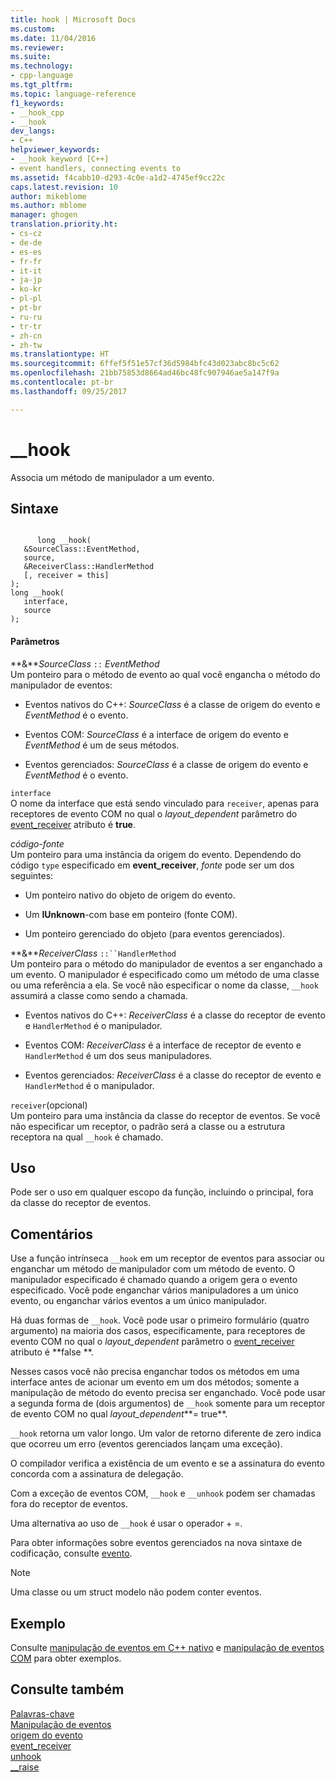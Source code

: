 ```yaml
---
title: hook | Microsoft Docs
ms.custom: 
ms.date: 11/04/2016
ms.reviewer: 
ms.suite: 
ms.technology:
- cpp-language
ms.tgt_pltfrm: 
ms.topic: language-reference
f1_keywords:
- __hook_cpp
- __hook
dev_langs:
- C++
helpviewer_keywords:
- __hook keyword [C++]
- event handlers, connecting events to
ms.assetid: f4cabb10-d293-4c0e-a1d2-4745ef9cc22c
caps.latest.revision: 10
author: mikeblome
ms.author: mblome
manager: ghogen
translation.priority.ht:
- cs-cz
- de-de
- es-es
- fr-fr
- it-it
- ja-jp
- ko-kr
- pl-pl
- pt-br
- ru-ru
- tr-tr
- zh-cn
- zh-tw
ms.translationtype: HT
ms.sourcegitcommit: 6ffef5f51e57cf36d5984bfc43d023abc8bc5c62
ms.openlocfilehash: 21bb75853d8664ad46bc48fc907946ae5a147f9a
ms.contentlocale: pt-br
ms.lasthandoff: 09/25/2017

---
```

# <a name="hook"></a>__hook
Associa um método de manipulador a um evento.  
  
## <a name="syntax"></a>Sintaxe  
  
```  
  
      long __hook(  
   &SourceClass::EventMethod,  
   source,  
   &ReceiverClass::HandlerMethod  
   [, receiver = this]  
);  
long __hook(  
   interface,  
   source  
);  
```  
  
#### <a name="parameters"></a>Parâmetros  
 **&***SourceClass* `::` *EventMethod*  
 Um ponteiro para o método de evento ao qual você engancha o método do manipulador de eventos:  
  
-   Eventos nativos do C++: *SourceClass* é a classe de origem do evento e *EventMethod* é o evento.  
  
-   Eventos COM: *SourceClass* é a interface de origem do evento e *EventMethod* é um de seus métodos.  
  
-   Eventos gerenciados: *SourceClass* é a classe de origem do evento e *EventMethod* é o evento.  
  
 `interface`  
 O nome da interface que está sendo vinculado para `receiver`, apenas para receptores de evento COM no qual o *layout_dependent* parâmetro do [event_receiver](../windows/event-receiver.md) atributo é **true**.  
  
 *código-fonte*  
 Um ponteiro para uma instância da origem do evento. Dependendo do código `type` especificado em **event_receiver**, *fonte* pode ser um dos seguintes:  
  
-   Um ponteiro nativo do objeto de origem do evento.  
  
-   Um **IUnknown**-com base em ponteiro (fonte COM).  
  
-   Um ponteiro gerenciado do objeto (para eventos gerenciados).  
  
 **&***ReceiverClass* `::``HandlerMethod`  
 Um ponteiro para o método do manipulador de eventos a ser enganchado a um evento. O manipulador é especificado como um método de uma classe ou uma referência a ela. Se você não especificar o nome da classe, `__hook` assumirá a classe como sendo a chamada.  
  
-   Eventos nativos do C++: *ReceiverClass* é a classe do receptor de evento e `HandlerMethod` é o manipulador.  
  
-   Eventos COM: *ReceiverClass* é a interface de receptor de evento e `HandlerMethod` é um dos seus manipuladores.  
  
-   Eventos gerenciados: *ReceiverClass* é a classe do receptor de evento e `HandlerMethod` é o manipulador.  
  
 `receiver`(opcional)  
 Um ponteiro para uma instância da classe do receptor de eventos. Se você não especificar um receptor, o padrão será a classe ou a estrutura receptora na qual `__hook` é chamado.  
  
## <a name="usage"></a>Uso  
 Pode ser o uso em qualquer escopo da função, incluindo o principal, fora da classe do receptor de eventos.  
  
## <a name="remarks"></a>Comentários  
 Use a função intrínseca `__hook` em um receptor de eventos para associar ou enganchar um método de manipulador com um método de evento. O manipulador especificado é chamado quando a origem gera o evento especificado. Você pode enganchar vários manipuladores a um único evento, ou enganchar vários eventos a um único manipulador.  
  
 Há duas formas de `__hook`. Você pode usar o primeiro formulário (quatro argumento) na maioria dos casos, especificamente, para receptores de evento COM no qual o *layout_dependent* parâmetro o [event_receiver](../windows/event-receiver.md) atributo é **false **.  
  
 Nesses casos você não precisa enganchar todos os métodos em uma interface antes de acionar um evento em um dos métodos; somente a manipulação de método do evento precisa ser enganchado. Você pode usar a segunda forma de (dois argumentos) de `__hook` somente para um receptor de evento COM no qual *layout_dependent***= true**.  
  
 `__hook` retorna um valor longo. Um valor de retorno diferente de zero indica que ocorreu um erro (eventos gerenciados lançam uma exceção).  
  
 O compilador verifica a existência de um evento e se a assinatura do evento concorda com a assinatura de delegação.  
  
 Com a exceção de eventos COM, `__hook` e `__unhook` podem ser chamadas fora do receptor de eventos.  
  
 Uma alternativa ao uso de `__hook` é usar o operador + =.  
  
 Para obter informações sobre eventos gerenciados na nova sintaxe de codificação, consulte [evento](../windows/event-cpp-component-extensions.md).  
  
> [!NOTE]
>  Uma classe ou um struct modelo não podem conter eventos.  
  
## <a name="example"></a>Exemplo  
 Consulte [manipulação de eventos em C++ nativo](../cpp/event-handling-in-native-cpp.md) e [manipulação de eventos COM](../cpp/event-handling-in-com.md) para obter exemplos.  
  
## <a name="see-also"></a>Consulte também  
 [Palavras-chave](../cpp/keywords-cpp.md)   
 [Manipulação de eventos](../cpp/event-handling.md)   
 [origem do evento](../windows/event-source.md)   
 [event_receiver](../windows/event-receiver.md)   
 [unhook](../cpp/unhook.md)   
 [__raise](../cpp/raise.md)
